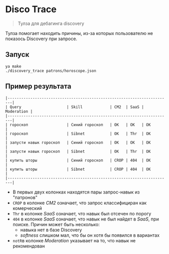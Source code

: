 # Disco Trace
> Тулза для дебагинга discovery

Тулза помогает находить причины, из-за которых пользователю не показось Discovery при запросе.

## Запуск
```
ya make
./discovery_trace patrons/horoscope.json
```

## Пример результата

```
|------------------------------------------------------------------------|
| Query                    | Skill            | CM2  | SaaS | Moderation |
|------------------------------------------------------------------------|
| гороскоп                 | Синий гороскоп   | OK   | OK   | OK         |
| гороскоп                 | Sibnet           | OK   | Thr  | OK         |
| запусти навык гороскоп   | Синий гороскоп   | OK   | OK   | OK         |
| запусти навык гороскоп   | Sibnet           | OK   | Thr  | OK         |
| купить шторы             | Синий гороскоп   | CROP | 404  | OK         |
| купить шторы             | Sibnet           | CROP | 404  | OK         |
|------------------------------------------------------------------------|
```

- В первых двух колонках находятся пары запрос-навык из "патронов"
- `CROP` в колонке _CM2_ означает, что запрос классифициран как комерческий
- `Thr` в колонке _SaaS_ означает, что навык был отсечен по порогу
- `404` в колонке _SaaS_ означает, что навык не был найдет в _SaaS_, при поиске. Причин может быть несколько:
  -  навыка нет в базе Discovery
  -  _softness_ слишком мал, что бы он хотя бы появился в вариантах
- `notR`в колонке _Moderation_ указывает на то, что навык не рекомендован